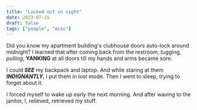 ```yaml
---
title: "Locked out in sight"
date: 2023-07-15
draft: false
tags: ["people", "misc"]
---
```

Did you know my apartment building's clubhouse doors auto-lock around midnight? I learned that after coming back from the restroom, tugging, _pulling_, **YANKING** at all doors till my hands and arms became sore.

I could ***SEE*** my backpack and laptop. And while staring at them ***INDIGNANTLY***, I put them in lost mode. Then I went to sleep, trying to forget about it.

I forced myself to wake up early the next morning. And after waving to the janitor, I, relieved, retrieved my stuff.